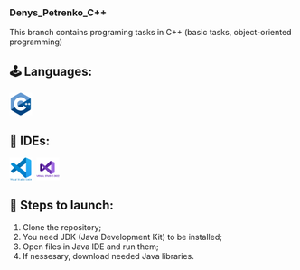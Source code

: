 ### Denys_Petrenko_C++
This branch contains programing tasks in C++ (basic tasks, object-oriented programming)
## :joystick: Languages:
<div>
  <img src="https://github.com/devicons/devicon/blob/master/icons/cplusplus/cplusplus-original.svg" title="C++" alt="C++" width="40" height="40"/>&nbsp;
</div>

## :scroll: IDEs:
<div>
  <img src="https://github.com/devicons/devicon/blob/master/icons/vscode/vscode-original-wordmark.svg" title="VS Code" alt="VS Code" width="40" height="40"/>&nbsp;
  <img src="https://github.com/devicons/devicon/blob/master/icons/visualstudio/visualstudio-original-wordmark.svg" title="Microsoft Visual Studio" alt="Microsoft Visual Studio" width="40" height="40"/>&nbsp;
</div>

## :genie: Steps to launch:
  1. Clone the repository;
  2. You need JDK (Java Development Kit) to be installed;
  3. Open files in Java IDE and run them;
  4. If nessesary, download needed Java libraries.
